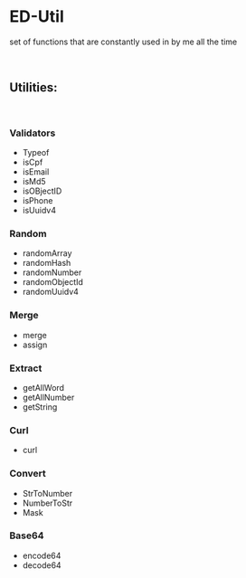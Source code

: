 # ED-Util

set of functions that are constantly used in by me all the time

<br/>

## Utilities:

<br/>

### Validators

- Typeof
- isCpf
- isEmail
- isMd5
- isOBjectID
- isPhone
- isUuidv4

### Random

- randomArray
- randomHash
- randomNumber
- randomObjectId
- randomUuidv4

### Merge

- merge
- assign

### Extract

- getAllWord
- getAllNumber
- getString

### Curl

- curl

### Convert

- StrToNumber
- NumberToStr
- Mask

### Base64

- encode64
- decode64

